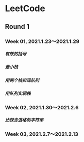 # LeetCode

## Round 1

### Week 01, 2021.1.23～2021.1.29 

##### 有效的括号

##### 最小栈

##### 用两个栈实现队列

##### 用队列实现栈

### Week 02, 2021.1.30～2021.2.6

##### 比较含退格的字符串

### Week 03, 2021.2.7～2021.2.13
